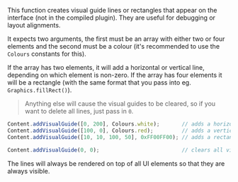 This function creates visual guide lines or rectangles that appear on the interface (not in the compiled plugin). They are useful for debugging or layout alignments.

It expects two arguments, the first must be an array with either two or four elements and the second must be a colour (it's recommended to use the `Colours` constants for this).

If the array has two elements, it will add a horizontal or vertical line, depending on which element is non-zero. If the array has four elements it will be a rectangle (with the same format that you pass into eg. `Graphics.fillRect()`). 

> Anything else will cause the visual guides to be cleared, so if you want to delete all lines, just pass in `0`.

```javascript
Content.addVisualGuide([0, 200], Colours.white);       // adds a horizontal line at 200px
Content.addVisualGuide([100, 0], Colours.red);         // adds a vertical line at 100px
Content.addVisualGuide([10, 10, 100, 50], 0xFF00FF00); // adds a rectangle

Content.addVisualGuide(0, 0);                          // clears all visual guides
```

The lines will always be rendered on top of all UI elements so that they are always visible. 